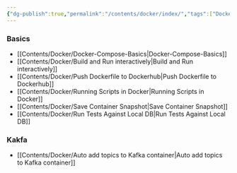 ```yaml
---
{"dg-publish":true,"permalink":"/contents/docker/index/","tags":["Docker","Docker-Compose"]}
---
```



### Basics

- [[Contents/Docker/Docker-Compose-Basics\|Docker-Compose-Basics]]
- [[Contents/Docker/Build and Run interactively\|Build and Run interactively]]
- [[Contents/Docker/Push Dockerfile to Dockerhub\|Push Dockerfile to Dockerhub]]
- [[Contents/Docker/Running Scripts in Docker\|Running Scripts in Docker]]
- [[Contents/Docker/Save Container Snapshot\|Save Container Snapshot]]
- [[Contents/Docker/Run Tests Against Local DB\|Run Tests Against Local DB]]

### Kakfa
- [[Contents/Docker/Auto add topics to Kafka container\|Auto add topics to Kafka container]]